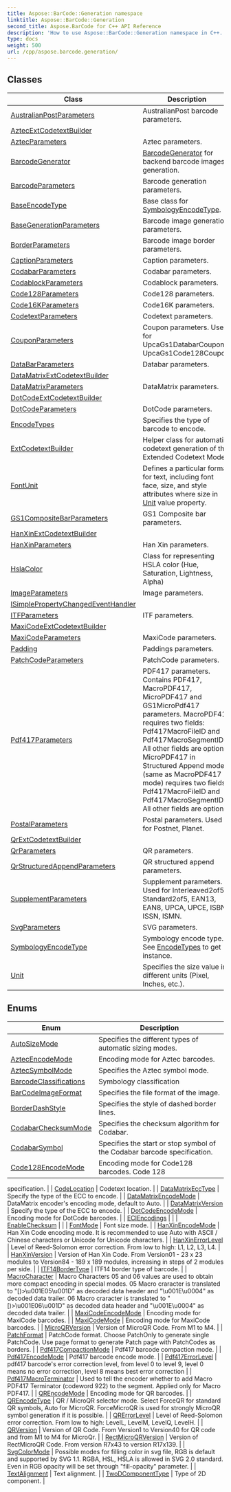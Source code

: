 ```yaml
---
title: Aspose::BarCode::Generation namespace
linktitle: Aspose::BarCode::Generation
second_title: Aspose.BarCode for C++ API Reference
description: 'How to use Aspose::BarCode::Generation namespace in C++.'
type: docs
weight: 500
url: /cpp/aspose.barcode.generation/
---
```




## Classes

| Class | Description |
| --- | --- |
| [AustralianPostParameters](./australianpostparameters/) | AustralianPost barcode parameters. |
| [AztecExtCodetextBuilder](./aztecextcodetextbuilder/) |  |
| [AztecParameters](./aztecparameters/) | Aztec parameters. |
| [BarcodeGenerator](./barcodegenerator/) | [BarcodeGenerator](./barcodegenerator/) for backend barcode images generation. |
| [BarcodeParameters](./barcodeparameters/) | Barcode generation parameters. |
| [BaseEncodeType](./baseencodetype/) | Base class for [SymbologyEncodeType](./symbologyencodetype/). |
| [BaseGenerationParameters](./basegenerationparameters/) | Barcode image generation parameters. |
| [BorderParameters](./borderparameters/) | Barcode image border parameters. |
| [CaptionParameters](./captionparameters/) | Caption parameters. |
| [CodabarParameters](./codabarparameters/) | Codabar parameters. |
| [CodablockParameters](./codablockparameters/) | Codablock parameters. |
| [Code128Parameters](./code128parameters/) | Code128 parameters. |
| [Code16KParameters](./code16kparameters/) | Code16K parameters. |
| [CodetextParameters](./codetextparameters/) | Codetext parameters. |
| [CouponParameters](./couponparameters/) | Coupon parameters. Used for UpcaGs1DatabarCoupon, UpcaGs1Code128Coupon. |
| [DataBarParameters](./databarparameters/) | Databar parameters. |
| [DataMatrixExtCodetextBuilder](./datamatrixextcodetextbuilder/) |  |
| [DataMatrixParameters](./datamatrixparameters/) | DataMatrix parameters. |
| [DotCodeExtCodetextBuilder](./dotcodeextcodetextbuilder/) |  |
| [DotCodeParameters](./dotcodeparameters/) | DotCode parameters. |
| [EncodeTypes](./encodetypes/) | Specifies the type of barcode to encode. |
| [ExtCodetextBuilder](./extcodetextbuilder/) | Helper class for automatic codetext generation of the Extended Codetext Mode. |
| [FontUnit](./fontunit/) | Defines a particular format for text, including font face, size, and style attributes where size in [Unit](./unit/) value property. |
| [GS1CompositeBarParameters](./gs1compositebarparameters/) | GS1 Composite bar parameters. |
| [HanXinExtCodetextBuilder](./hanxinextcodetextbuilder/) |  |
| [HanXinParameters](./hanxinparameters/) | Han Xin parameters. |
| [HslaColor](./hslacolor/) | Class for representing HSLA color (Hue, Saturation, Lightness, Alpha) |
| [ImageParameters](./imageparameters/) | Image parameters. |
| [ISimplePropertyChangedEventHandler](./isimplepropertychangedeventhandler/) |  |
| [ITFParameters](./itfparameters/) | ITF parameters. |
| [MaxiCodeExtCodetextBuilder](./maxicodeextcodetextbuilder/) |  |
| [MaxiCodeParameters](./maxicodeparameters/) | MaxiCode parameters. |
| [Padding](./padding/) | Paddings parameters. |
| [PatchCodeParameters](./patchcodeparameters/) | PatchCode parameters. |
| [Pdf417Parameters](./pdf417parameters/) | PDF417 parameters. Contains PDF417, MacroPDF417, MicroPDF417 and GS1MicroPdf417 parameters. MacroPDF417 requires two fields: Pdf417MacroFileID and Pdf417MacroSegmentID. All other fields are optional. MicroPDF417 in Structured Append mode (same as MacroPDF417 mode) requires two fields: Pdf417MacroFileID and Pdf417MacroSegmentID. All other fields are optional. |
| [PostalParameters](./postalparameters/) | Postal parameters. Used for Postnet, Planet. |
| [QrExtCodetextBuilder](./qrextcodetextbuilder/) |  |
| [QrParameters](./qrparameters/) | QR parameters. |
| [QrStructuredAppendParameters](./qrstructuredappendparameters/) | QR structured append parameters. |
| [SupplementParameters](./supplementparameters/) | Supplement parameters. Used for Interleaved2of5, Standard2of5, EAN13, EAN8, UPCA, UPCE, ISBN, ISSN, ISMN. |
| [SvgParameters](./svgparameters/) | SVG parameters. |
| [SymbologyEncodeType](./symbologyencodetype/) | Symbology encode type. See [EncodeTypes](./encodetypes/) to get instance. |
| [Unit](./unit/) | Specifies the size value in different units (Pixel, Inches, etc.). |
## Enums

| Enum | Description |
| --- | --- |
| [AutoSizeMode](./autosizemode/) | Specifies the different types of automatic sizing modes. |
| [AztecEncodeMode](./aztecencodemode/) | Encoding mode for Aztec barcodes. |
| [AztecSymbolMode](./aztecsymbolmode/) | Specifies the Aztec symbol mode. |
| [BarcodeClassifications](./barcodeclassifications/) | Symbology classification |
| [BarCodeImageFormat](./barcodeimageformat/) | Specifies the file format of the image. |
| [BorderDashStyle](./borderdashstyle/) | Specifies the style of dashed border lines. |
| [CodabarChecksumMode](./codabarchecksummode/) | Specifies the checksum algorithm for Codabar. |
| [CodabarSymbol](./codabarsymbol/) | Specifies the start or stop symbol of the Codabar barcode specification. |
| [Code128EncodeMode](./code128encodemode/) | Encoding mode for Code128 barcodes. Code 128

specification. |
| [CodeLocation](./codelocation/) | Codetext location. |
| [DataMatrixEccType](./datamatrixecctype/) | Specify the type of the ECC to encode. |
| [DataMatrixEncodeMode](./datamatrixencodemode/) | DataMatrix encoder's encoding mode, default to Auto. |
| [DataMatrixVersion](./datamatrixversion/) | Specify the type of the ECC to encode. |
| [DotCodeEncodeMode](./dotcodeencodemode/) | Encoding mode for DotCode barcodes. |
| [ECIEncodings](./eciencodings/) |  |
| [EnableChecksum](./enablechecksum/) |  |
| [FontMode](./fontmode/) | Font size mode. |
| [HanXinEncodeMode](./hanxinencodemode/) | Han Xin Code encoding mode. It is recommended to use Auto with ASCII / Chinese characters or Unicode for Unicode characters. |
| [HanXinErrorLevel](./hanxinerrorlevel/) | Level of Reed-Solomon error correction. From low to high: L1, L2, L3, L4. |
| [HanXinVersion](./hanxinversion/) | Version of Han Xin Code. From Version01 - 23 x 23 modules to Version84 - 189 x 189 modules, increasing in steps of 2 modules per side. |
| [ITF14BorderType](./itf14bordertype/) | ITF14 border type of barcode. |
| [MacroCharacter](./macrocharacter/) | Macro Characters 05 and 06 values are used to obtain more compact encoding in special modes. 05 Macro craracter is translated to "[)>\u001E05\u001D" as decoded data header and "\u001E\u0004" as decoded data trailer. 06 Macro craracter is translated to "[)>\u001E06\u001D" as decoded data header and "\u001E\u0004" as decoded data trailer. |
| [MaxiCodeEncodeMode](./maxicodeencodemode/) | Encoding mode for MaxiCode barcodes. |
| [MaxiCodeMode](./maxicodemode/) | Encoding mode for MaxiCode barcodes. |
| [MicroQRVersion](./microqrversion/) | Version of MicroQR Code. From M1 to M4. |
| [PatchFormat](./patchformat/) | PatchCode format. Choose PatchOnly to generate single PatchCode. Use page format to generate Patch page with PatchCodes as borders. |
| [Pdf417CompactionMode](./pdf417compactionmode/) | Pdf417 barcode compaction mode. |
| [Pdf417EncodeMode](./pdf417encodemode/) | Pdf417 barcode encode mode. |
| [Pdf417ErrorLevel](./pdf417errorlevel/) | pdf417 barcode's error correction level, from level 0 to level 9, level 0 means no error correction, level 8 means best error correction |
| [Pdf417MacroTerminator](./pdf417macroterminator/) | Used to tell the encoder whether to add Macro PDF417 Terminator (codeword 922) to the segment. Applied only for Macro PDF417. |
| [QREncodeMode](./qrencodemode/) | Encoding mode for QR barcodes. |
| [QREncodeType](./qrencodetype/) | QR / MicroQR selector mode. Select ForceQR for standard QR symbols, Auto for MicroQR. ForceMicroQR is used for strongly MicroQR symbol generation if it is possible. |
| [QRErrorLevel](./qrerrorlevel/) | Level of Reed-Solomon error correction. From low to high: LevelL, LevelM, LevelQ, LevelH. |
| [QRVersion](./qrversion/) | Version of QR Code. From Version1 to Version40 for QR code and from M1 to M4 for MicroQr. |
| [RectMicroQRVersion](./rectmicroqrversion/) | Version of RectMicroQR Code. From version R7x43 to version R17x139. |
| [SvgColorMode](./svgcolormode/) | Possible modes for filling color in svg file, RGB is default and supported by SVG 1.1. RGBA, HSL, HSLA is allowed in SVG 2.0 standard. Even in RGB opacity will be set through "fill-opacity" parameter. |
| [TextAlignment](./textalignment/) | Text alignment. |
| [TwoDComponentType](./twodcomponenttype/) | Type of 2D component. |
